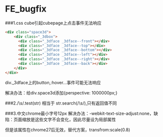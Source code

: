 # FE_bugfix
###1.css cube引起cubepage上点击事件无法响应
```html
<div class="space3d">
    <div class="_3dbox">
      <div class="_3dface _3dface--front"></div>
      <div class="_3dface _3dface--top"></div>
      <div class="_3dface _3dface--bottom"></div>
      <div class="_3dface _3dface--left"></div>
      <div class="_3dface _3dface--right"></div>
      <div class="_3dface _3dface--back"></div>
    </div>
</div>
```
div._3dface上的button,:hover...事件可能无法响应

解决办法：给div.space3d添加{perspective: 1000000px;}

###2./\s/.test(str) 相当于 str.search(/\s/),只有返回值不同

###3.中文chrome最小字号12px
解决办法：-webkit-text-size-adjust:none，缺陷：页面缩放是这些文字不会变化，因此尽量设为局部属性

但是该属性在chrome27后无效，替代方案，transfrom:scale(0.8)
